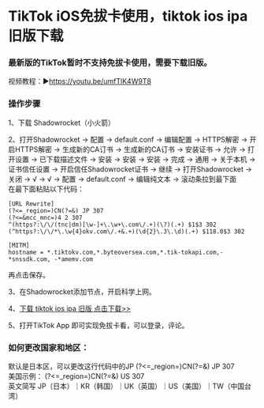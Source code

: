 # TikTok iOS免拔卡使用，tiktok ios ipa 旧版下载
### 最新版的TikTok暂时不支持免拔卡使用，需要下载旧版。
视频教程：▶https://youtu.be/umfTlK4W9T8
### 操作步骤<br>

1、下载 Shadowrocket（小火箭）<br>

2、打开Shadowrocket → 配置 → default.conf → 编辑配置 → HTTPS解密 → 开启HTTPS解密 → 生成新的CA订书 → 生成新的CA订书 → 安装证书 → 允许 → 打开设置 → 已下载描述文件 → 安装 → 安装 → 安装 → 完成 → 通用 → 关于本机 → 证书信任设置 → 开启信任Shadowrocket证书 → 继续 → 打开Shadowrocket → 关闭 → √ → √ → 配置 → default.conf → 编辑纯文本 → 滚动条拉到最下面 <br>
在最下面粘贴以下代码：

    [URL Rewrite]
    (?<=_region=)CN(?=&) JP 307
    (?<=&mcc_mnc=)4 2 307
    ^(https?:\/\/(tnc|dm)[\w-]+\.\w+\.com\/.+)(\?)(.+) $1$3 302
    (^https?:\/\/*\.\w{4}okv.com\/.+&.+)(\d{2}\.3\.\d)(.+) $118.0$3 302

    [MITM]
    hostname = *.tiktokv.com,*.byteoversea.com,*.tik-tokapi.com,-*snssdk.com, -*amemv.com
    
再点击保存。

3、在Shadowrocket添加节点，开启科学上网。<br>

4、<a href="http://a.ssv2ray.com/tiktok6.html" target="_blank">下载 tiktok ios ipa 旧版 点击下载>></a><br>

5、打开TikTok App 即可实现免拔卡看，可以登录，评论。

### 如何更改国家和地区：
默认是日本区，可以更改这行代码中的JP (?<=_region=)CN(?=&) JP 307<br>
美国示例： (?<=_region=)CN(?=&) US 307<br>
英文简写 JP（日本）｜KR（韩国）｜UK（英国）｜US（美国）｜TW（中国台湾）
